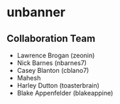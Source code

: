 # unbanner

## Collaboration Team

* Lawrence Brogan (zeonin)
* Nick Barnes (nbarnes7)
* Casey Blanton (cblano7)
* Mahesh
* Harley Dutton (toasterbrain)
* Blake Appenfelder (blakeappine)